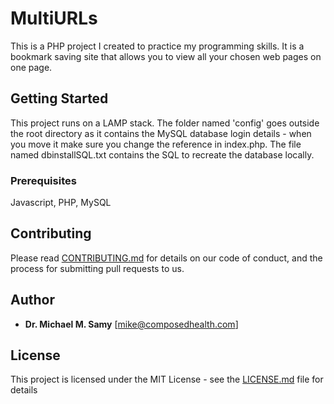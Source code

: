 # MultiURLs

This is a PHP project I created to practice my programming skills. It is a bookmark saving site that allows you to view all your chosen web pages on one page.

## Getting Started

This project runs on a LAMP stack. The folder named 'config' goes outside the root directory as it contains the MySQL database login details - when you move it make sure you change the reference in index.php. The file named dbinstallSQL.txt contains the SQL to recreate the database locally.

### Prerequisites

Javascript, PHP, MySQL

## Contributing

Please read [CONTRIBUTING.md](CONTRIBUTING.md) for details on our code of conduct, and the process for submitting pull requests to us.

## Author

* **Dr. Michael M. Samy** [mike@composedhealth.com]

## License

This project is licensed under the MIT License - see the [LICENSE.md](LICENSE.md) file for details

